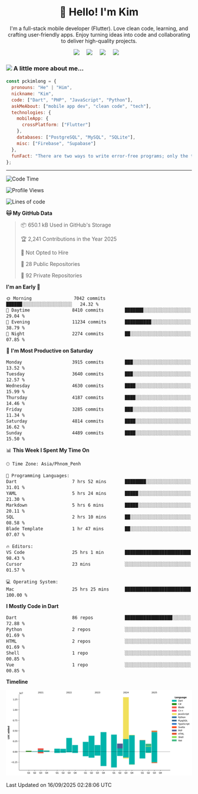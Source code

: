 <h1 align="center">👋 Hello! I'm Kim</h1>

<p align="center">
   I'm a full-stack mobile developer (Flutter). Love clean code, learning, and crafting user-friendly apps. Enjoy turning ideas into code and collaborating to deliver high-quality projects.
</p>

<p align="center">
  <a href="mailto:pochkimlong88@gmail.com"><img src="https://img.shields.io/badge/gmail-%23D14836.svg?&style=for-the-badge&logo=gmail&logoColor=white" /></a>&nbsp;&nbsp;&nbsp;&nbsp;
  <a href="https://t.me/pochkimlong/"><img src="https://img.shields.io/badge/telegram-%230077B5.svg?&style=for-the-badge&logo=telegram&logoColor=white" /></a>&nbsp;&nbsp;&nbsp;&nbsp;
  <a href="https://www.youtube.com/@PochKimlong/"><img src="https://img.shields.io/badge/youtube-%23dc2743.svg?&style=for-the-badge&logo=youtube&logoColor=white" /></a>&nbsp;&nbsp;&nbsp;&nbsp;
  <a href="https://www.tiktok.com/@pckimlong/"><img src="https://img.shields.io/badge/tiktok-%23000000.svg?&style=for-the-badge&logo=tiktok&logoColor=white" /></a>&nbsp;&nbsp;&nbsp;&nbsp;
</p>

### <img src="https://media.giphy.com/media/VgCDAzcKvsR6OM0uWg/giphy.gif" width="50"> A little more about me...  

```javascript
const pckimlong = {
  pronouns: "He" | "Him",
  nickname: "Kim",
  code: ["Dart", "PHP", "JavaScript", "Python"],
  askMeAbout: ["mobile app dev", "clean code", "tech"],
  technologies: {
    mobileApp: {
      crossPlatform: ["Flutter"]
    },
    databases: ["PostgreSQL", "MySQL", "SQLite"],
    misc: ["Firebase", "Supabase"]
  },
  funFact: "There are two ways to write error-free programs; only the third one works."
};
```
---

<!--START_SECTION:waka-->
![Code Time](http://img.shields.io/badge/Code%20Time-2%2C133%20hrs%2021%20mins-blue)

![Profile Views](http://img.shields.io/badge/Profile%20Views-1-blue)

![Lines of code](https://img.shields.io/badge/From%20Hello%20World%20I%27ve%20Written-52.3%20million%20lines%20of%20code-blue)

**🐱 My GitHub Data** 

> 📦 650.1 kB Used in GitHub's Storage 
 > 
> 🏆 2,241 Contributions in the Year 2025
 > 
> 🚫 Not Opted to Hire
 > 
> 📜 28 Public Repositories 
 > 
> 🔑 92 Private Repositories 
 > 
**I'm an Early 🐤** 

```text
🌞 Morning                7042 commits        ██████░░░░░░░░░░░░░░░░░░░   24.32 % 
🌆 Daytime                8410 commits        ███████░░░░░░░░░░░░░░░░░░   29.04 % 
🌃 Evening                11234 commits       ██████████░░░░░░░░░░░░░░░   38.79 % 
🌙 Night                  2274 commits        ██░░░░░░░░░░░░░░░░░░░░░░░   07.85 % 
```
📅 **I'm Most Productive on Saturday** 

```text
Monday                   3915 commits        ███░░░░░░░░░░░░░░░░░░░░░░   13.52 % 
Tuesday                  3640 commits        ███░░░░░░░░░░░░░░░░░░░░░░   12.57 % 
Wednesday                4630 commits        ████░░░░░░░░░░░░░░░░░░░░░   15.99 % 
Thursday                 4187 commits        ████░░░░░░░░░░░░░░░░░░░░░   14.46 % 
Friday                   3285 commits        ███░░░░░░░░░░░░░░░░░░░░░░   11.34 % 
Saturday                 4814 commits        ████░░░░░░░░░░░░░░░░░░░░░   16.62 % 
Sunday                   4489 commits        ████░░░░░░░░░░░░░░░░░░░░░   15.50 % 
```


📊 **This Week I Spent My Time On** 

```text
🕑︎ Time Zone: Asia/Phnom_Penh

💬 Programming Languages: 
Dart                     7 hrs 52 mins       ████████░░░░░░░░░░░░░░░░░   31.01 % 
YAML                     5 hrs 24 mins       █████░░░░░░░░░░░░░░░░░░░░   21.30 % 
Markdown                 5 hrs 6 mins        █████░░░░░░░░░░░░░░░░░░░░   20.11 % 
SQL                      2 hrs 10 mins       ██░░░░░░░░░░░░░░░░░░░░░░░   08.58 % 
Blade Template           1 hr 47 mins        ██░░░░░░░░░░░░░░░░░░░░░░░   07.07 % 

🔥 Editors: 
VS Code                  25 hrs 1 min        █████████████████████████   98.43 % 
Cursor                   23 mins             ░░░░░░░░░░░░░░░░░░░░░░░░░   01.57 % 

💻 Operating System: 
Mac                      25 hrs 25 mins      █████████████████████████   100.00 % 
```

**I Mostly Code in Dart** 

```text
Dart                     86 repos            ██████████████████░░░░░░░   72.88 % 
Python                   2 repos             ░░░░░░░░░░░░░░░░░░░░░░░░░   01.69 % 
HTML                     2 repos             ░░░░░░░░░░░░░░░░░░░░░░░░░   01.69 % 
Shell                    1 repo              ░░░░░░░░░░░░░░░░░░░░░░░░░   00.85 % 
Vue                      1 repo              ░░░░░░░░░░░░░░░░░░░░░░░░░   00.85 % 
```



**Timeline**

![Lines of Code chart](https://raw.githubusercontent.com/pckimlong/pckimlong/main/assets/bar_graph.png)


 Last Updated on 16/09/2025 02:28:06 UTC
<!--END_SECTION:waka-->

<!---
PochKimlong/PochKimlong is a ✨ special ✨ repository because its `README.md` (this file) appears on your GitHub profile.
You can click the Preview link to take a look at your changes.
--->
